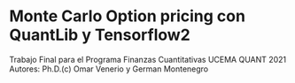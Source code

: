 # Monte Carlo Option pricing  con QuantLib y Tensorflow2
Trabajo Final para el Programa Finanzas Cuantitativas UCEMA QUANT 2021
Autores: Ph.D.(c) Omar Venerio y German Montenegro
